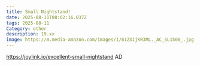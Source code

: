 ```yaml
---
title: Small Nightstand!
date: 2025-08-11T08:02:16.037Z
tags: 2025-08-11
Category: other
description: 19.xx
image: https://m.media-amazon.com/images/I/61ZXijKR3ML._AC_SL1500_.jpg
---
```

https://joylink.io/excellent-small-nightstand
AD